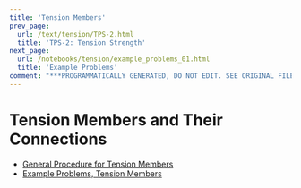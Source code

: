 ```yaml
---
title: 'Tension Members'
prev_page:
  url: /text/tension/TPS-2.html
  title: 'TPS-2: Tension Strength'
next_page:
  url: /notebooks/tension/example_problems_01.html
  title: 'Example Problems'
comment: "***PROGRAMMATICALLY GENERATED, DO NOT EDIT. SEE ORIGINAL FILES IN /content***"
---
```

# Tension Members and Their Connections

* [General Procedure for Tension Members](../../text/tension/procedure_01)
* [Example Problems, Tension Members](example_problems_01)
